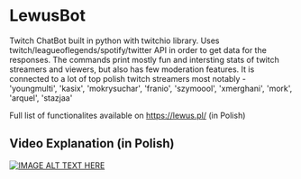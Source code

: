 # LewusBot
Twitch ChatBot built in python with twitchio library. Uses twitch/leagueoflegends/spotify/twitter API in order to get data for the responses. The commands print mostly fun and intersting stats of twitch streamers and viewers, but also has few moderation features.
It is connected to a lot of top polish twitch streamers most notably - 'youngmulti', 'kasix', 'mokrysuchar', 'franio', 'szymoool', 'xmerghani', 'mork', 'arquel', 'stazjaa'

Full list of functionalites available on https://lewus.pl/ (in Polish)

## Video Explanation (in Polish)
[![IMAGE ALT TEXT HERE](https://img.youtube.com/vi/6L7Y8xWZmGU/0.jpg)](https://www.youtube.com/watch?v=6L7Y8xWZmGU)
